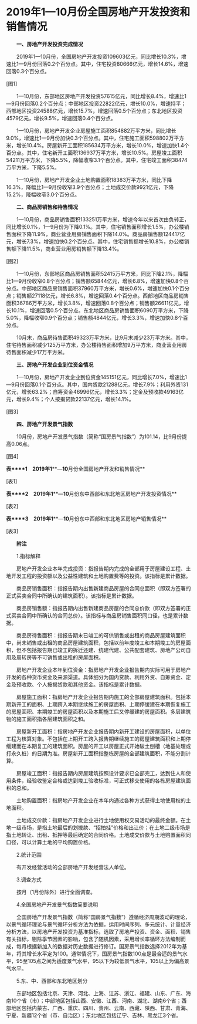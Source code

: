 # 2019年1—10月份全国房地产开发投资和销售情况

　　**一、房地产开发投资完成情况**

　　2019年1—10月份，全国房地产开发投资109603亿元，同比增长10.3%，增速比1—9月份回落0.2个百分点。其中，住宅投资80666亿元，增长14.6%，增速回落0.3个百分点。

\[图1\]

　　1—10月份，东部地区房地产开发投资57615亿元，同比增长8.4%，增速比1—9月份回落0.2个百分点；中部地区投资22822亿元，增长10.0%，增速持平；西部地区投资24588亿元，增长15.7%，增速回落0.5个百分点；东北地区投资4579亿元，增长9.5%，增速回落0.4个百分点。

　　1—10月份，房地产开发企业房屋施工面积854882万平方米，同比增长9.0%，增速比1—9月份加快0.3个百分点。其中，住宅施工面积598802万平方米，增长10.4%。房屋新开工面积185634万平方米，增长10.0%，增速加快1.4个百分点。其中，住宅新开工面积136937万平方米，增长10.5%。房屋竣工面积54211万平方米，下降5.5%，降幅收窄3.1个百分点。其中，住宅竣工面积38474万平方米，下降5.5%。

　　1—10月份，房地产开发企业土地购置面积18383万平方米，同比下降16.3%，降幅比1—9月份收窄3.9个百分点；土地成交价款9921亿元，下降15.2%，降幅收窄3.0个百分点。

　　**二、商品房销售和待售情况**

　　1—10月份，商品房销售面积133251万平方米，增速今年以来首次由负转正，同比增长0.1%，1—9月份为下降0.1%。其中，住宅销售面积增长1.5%，办公楼销售面积下降11.9%，商业营业用房销售面积下降14.0%。商品房销售额124417亿元，增长7.3%，增速加快0.2个百分点。其中，住宅销售额增长10.8%，办公楼销售额下降11.5%，商业营业用房销售额下降13.4%。

\[图2\]

　　1—10月份，东部地区商品房销售面积52415万平方米，同比下降2.1%，降幅比1—9月份收窄0.8个百分点；销售额65844亿元，增长6.8%，增速加快0.8个百分点。中部地区商品房销售面积37960万平方米，增长0.6%，增速加快0.1个百分点；销售额27118亿元，增长6.8%，增速回落0.4个百分点。西部地区商品房销售面积36786万平方米，增长3.8%，增速回落0.8个百分点；销售额26611亿元，增长10.1%，增速回落0.5个百分点。东北地区商品房销售面积6090万平方米，下降5.0%，降幅收窄0.9个百分点；销售额4844亿元，增长3.3%，增速加快0.8个百分点。

　　10月末，商品房待售面积49323万平方米，比9月末减少23万平方米。其中，住宅待售面积减少125万平方米，办公楼待售面积增加9万平方米，商业营业用房待售面积减少17万平方米。

　　**三、房地产开发企业到位资金情况**

　　1—10月份，房地产开发企业到位资金145151亿元，同比增长7.0%，增速比1—9月份回落0.1个百分点。其中，国内贷款21288亿元，增长7.9%；利用外资131亿元，增长63.2%；自筹资金46996亿元，增长3.3%；定金及预收款49163亿元，增长9.4%；个人按揭贷款22137亿元，增长14.1%。

\[图3\]

　　**四、房地产开发景气指数**

　　10月份，房地产开发景气指数（简称“国房景气指数”）为101.14，比9月份提高0.06点。

\[图4\]

**表****1**　**2019****年****1****—****10****月份全国房地产开发和销售情况**

\[表1\]

**表****2**　**2019****年****1****—****10****月份东中西部和东北地区房地产开发投资情况**

\[表2\]

**表****3**　**2019****年****1****—****10****月份东中西部和东北地区房地产销售情况**

\[表3\]

　　**附注**

　　1.指标解释

　　房地产开发企业本年完成投资：指报告期内完成的全部用于房屋建设工程、土地开发工程的投资额以及公益性建筑和土地购置费等的投资。该指标是累计数据。

　　商品房销售面积：指报告期内出售新建商品房屋的合同总面积（即双方签署的正式买卖合同中所确认的建筑面积）。该指标是累计数据。

　　商品房销售额：指报告期内出售新建商品房屋的合同总价款（即双方签署的正式买卖合同中所确认的合同总价）。该指标与商品房销售面积同口径，也是累计数据。

　　商品房待售面积：指报告期末已竣工的可供销售或出租的商品房屋建筑面积中，尚未销售或出租的商品房屋建筑面积，包括以前年度竣工和本期竣工的房屋面积，但不包括报告期已竣工的拆迁还建、统建代建、公共配套建筑、房地产公司自用及周转房等不可销售或出租的房屋面积。

　　房地产开发企业本年到位资金：指房地产开发企业报告期内实际可用于房地产开发的各种货币资金及来源渠道。具体细分为国内贷款、利用外资、自筹资金、定金及预收款、个人按揭贷款和其他资金。该指标是累计数据。

　　房屋施工面积：指房地产开发企业报告期内施工的全部房屋建筑面积。包括本期新开工的面积、上期跨入本期继续施工的房屋面积、上期停缓建在本期恢复施工的房屋面积、本期竣工的房屋面积以及本期施工后又停缓建的房屋面积。多层建筑物的施工面积指各层建筑面积之和。

　　房屋新开工面积：指房地产开发企业报告期内新开工建设的房屋面积，以单位工程为核算对象。不包括在上期开工跨入报告期继续施工的房屋建筑面积和上期停缓建而在本期复工的建筑面积。房屋的开工以房屋正式开始破土刨槽（地基处理或打永久桩）的日期为准。房屋新开工面积指整栋房屋的全部建筑面积，不能分割计算。

　　房屋竣工面积：指报告期内房屋建筑按照设计要求已全部完工，达到住人和使用条件，经验收鉴定合格或达到竣工验收标准，可正式移交使用的各栋房屋建筑面积的总和。

　　土地购置面积：指房地产开发企业在本年内通过各种方式获得土地使用权的土地面积。

　　土地成交价款：指房地产开发企业进行土地使用权交易活动的最终金额。在土地一级市场，是指土地最后的划拨款、“招拍挂”价格和出让价；在土地二级市场是指土地转让、出租、抵押等最后确定的合同价格。土地成交价款与土地购置面积同口径，可以计算土地的平均购置价格。

　　2.统计范围

　　有开发经营活动的全部房地产开发经营法人单位。

　　3.调查方式

　　按月（1月份除外）进行全面调查。

　　4.全国房地产开发景气指数简要说明

　　全国房地产开发景气指数（简称“国房景气指数”）遵循经济周期波动的理论，以景气循环理论与景气循环分析方法为依据，运用时间序列、多元统计、计量经济分析方法，以房地产开发投资为基准指标，选取了房地产投资、资金、面积、销售有关指标，剔除季节因素的影响，包含了随机因素，采用增长率循环方法编制而成，每月根据新加入的数据对历史数据进行修订。国房景气指数选择2012年为基年，将其增长水平定为100。通常情况下，国房景气指数100点是最合适的景气水平，95至105点之间为适度景气水平，95以下为较低景气水平，105以上为偏高景气水平。

　　5.东、中、西部和东北地区划分

　　东部地区包括北京、天津、河北、上海、江苏、浙江、福建、山东、广东、海南10个省（市）；中部地区包括山西、安徽、江西、河南、湖北、湖南6个省；西部地区包括内蒙古、广西、重庆、四川、贵州、云南、西藏、陕西、甘肃、青海、宁夏、新疆12个省（市、自治区）；东北地区包括辽宁、吉林、黑龙江3个省。